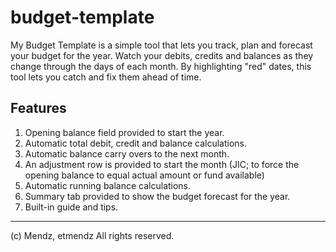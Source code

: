 # budget-template
My Budget Template is a simple tool that lets you track, plan and forecast your budget for the year. Watch your debits, credits and balances as they change through the days of each month. By highlighting "red" dates, this tool lets you catch and fix them ahead of time.
## Features
1. Opening balance field provided to start the year.
2. Automatic total debit, credit and balance calculations.
3. Automatic balance carry overs to the next month.
4. An adjustment row is provided to start the month (JIC; to force the opening balance to equal actual amount or fund available)
5. Automatic running balance calculations.
6. Summary tab provided to show the budget forecast for the year.
7. Built-in guide and tips.

---

(c) Mendz, etmendz All rights reserved.
